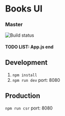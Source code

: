 # Books UI
### Master
![Build status](https://travis-ci.org/programowanie-zespolowe-alek-shaf/UI.svg?branch=master)

#### TODO LIST: App.js end

## Development
1. `npm install`
2. `npm run dev` port: 8080
## Production
`npm run csr` port: 8080
